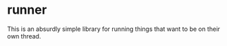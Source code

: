 runner
======

This is an absurdly simple library for running things that want to be on their own thread.

